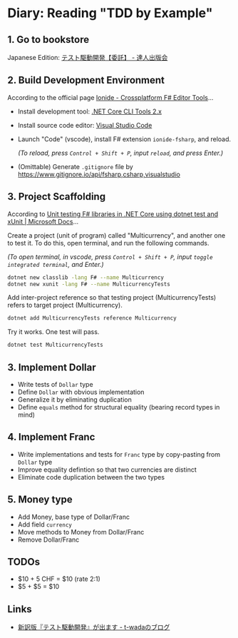 # Diary: Reading "TDD by Example"

## 1. Go to bookstore

Japanese Edition: [テスト駆動開発【委託】 - 達人出版会](https://tatsu-zine.com/books/test-driven-development)

## 2. Build Development Environment

According to the official page [Ionide - Crossplatform F# Editor Tools](http://ionide.io/#getting-started)...

- Install development tool: [.NET Core CLI Tools 2.x](https://docs.microsoft.com/en-us/dotnet/core/tools/?tabs=netcore2x)
- Install source code editor: [Visual Studio Code](https://code.visualstudio.com/)
- Launch "Code" (vscode), install F# extension `ionide-fsharp`, and reload.

    *(To reload, press `Control + Shift + P`, input `reload`, and press Enter.)*

- (Omittable) Generate `.gitignore` file by <https://www.gitignore.io/api/fsharp,csharp,visualstudio>

## 3. Project Scaffolding

According to [Unit testing F# libraries in .NET Core using dotnet test and xUnit | Microsoft Docs](https://docs.microsoft.com/en-us/dotnet/core/testing/unit-testing-fsharp-with-dotnet-test)...

Create a project (unit of program) called "Multicurrency", and another one to test it. To do this, open terminal, and run the following commands.

*(To open terminal, in vscode, press `Control + Shift + P`, input `toggle integrated terminal`, and Enter.)*

```sh
dotnet new classlib -lang F# --name Multicurrency
dotnet new xunit -lang F# --name MulticurrencyTests
```

Add inter-project reference so that testing project (MulticurrencyTests) refers to target project (Multicurrency).

```sh
dotnet add MulticurrencyTests reference Multicurrency
```

Try it works. One test will pass.

```sh
dotnet test MulticurrencyTests
```

## 3. Implement Dollar

- Write tests of `Dollar` type
- Define `Dollar` with obvious implementation
- Generalize it by eliminating duplication
- Define `equals` method for structural equality (bearing record types in mind)

## 4. Implement Franc

- Write implementations and tests for `Franc` type by copy-pasting from `Dollar` type
- Improve equality defintion so that two currencies are distinct
- Eliminate code duplication between the two types

## 5. Money type

- Add Money, base type of Dollar/Franc
- Add field `currency`
- Move methods to Money from Dollar/Franc
- Remove Dollar/Franc

## TODOs

- $10 + 5 CHF = $10 (rate 2:1)
- $5 + $5 = $10

## Links

- [新訳版『テスト駆動開発』が出ます - t-wadaのブログ](http://t-wada.hatenablog.jp/entry/tddbook)

